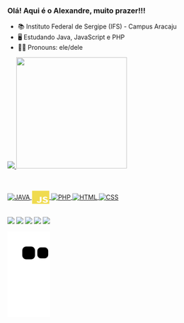 ### Olá! Aqui é o Alexandre, muito prazer!!!

- 📚 Instituto Federal de Sergipe (IFS) - Campus Aracaju
- 🖥 Estudando Java, JavaScript e PHP
- 🏳‍🌈 Pronouns: ele/dele
 <div>
  <a href="https://github.com/veganprince">
  <img height = "180em" src = "https://github-readme-stats.vercel.app/api?username=veganprince&show_icons=true&theme=dracula&include_all_commits=true&count_private=true"/>
  <img height = "250px" width = "250px" src = "https://github-readme-stats.vercel.app/api/top-langs/?username=veganprince&layout=compact&langs_count=16&theme=dracula"/>
</div>
 
  ##
  
<div style = "display: inline_block"> <br>
  <img align = "center" alt = "JAVA" height = "30" width = "40" src = "https://cdn.jsdelivr.net/gh/devicons/devicon/icons/java/java-original.svg">
  <img align = "center" alt = "JS" height = "30" width = "40" src = "https://raw.githubusercontent.com/devicons/devicon/master/icons/javascript/javascript-plain.svg">
  <img align = "center" alt = "PHP" height = "50" width = "40" src = "https://cdn.jsdelivr.net/gh/devicons/devicon/icons/php/php-plain.svg">
  <img align = "center" alt = "HTML" height = "50" width = "40" src = "https://cdn.jsdelivr.net/gh/devicons/devicon/icons/html5/html5-original.svg">
  <img align = "center" alt = "CSS" height = "50" width = "40" src = "https://cdn.jsdelivr.net/gh/devicons/devicon/icons/css3/css3-original.svg">
</div>
  
  ##
 
<div> 
  <a href="https://api.whatsapp.com/send?phone=5579998778070&text=Ol%C3%A1%2C%20Alexandre%2C%20vim%20do%20link%20em%20seu%20perfil%20do%20GitHub!%20Meu%20nome%20%C3%A9%3A" target="_blank"><img src="https://img.shields.io/badge/WhatsApp-25D366?style=for-the-badge&logo=whatsapp&logoColor=white" target="_blank"></a> 
  <a href="https://instagram.com/xanddy_stos" target="_blank"><img src="https://img.shields.io/badge/-Instagram-%23E4405F?style=for-the-badge&logo=instagram&logoColor=white" target="_blank"></a>
 <a href="https://discord.com/channels/719011018176593971/719011018747019266" target="_blank"><img src="https://img.shields.io/badge/Discord-7289DA?style=for-the-badge&logo=discord&logoColor=white" target="_blank"></a> 
  <a href = "mailto:alexandre.dantas0013@gmail.com"><img src="https://img.shields.io/badge/Gmail-D14836?style=for-the-badge&logo=gmail&logoColor=white" target="_blank"></a>
  <a href="https://www.linkedin.com/in/xanddydev" target="_blank"><img src="https://img.shields.io/badge/-LinkedIn-%230077B5?style=for-the-badge&logo=linkedin&logoColor=white" target="_blank"></a> 
  
 
  ![Snake animation](https://github.com/rafaballerini/rafaballerini/blob/output/github-contribution-grid-snake.svg)
 
</div>
